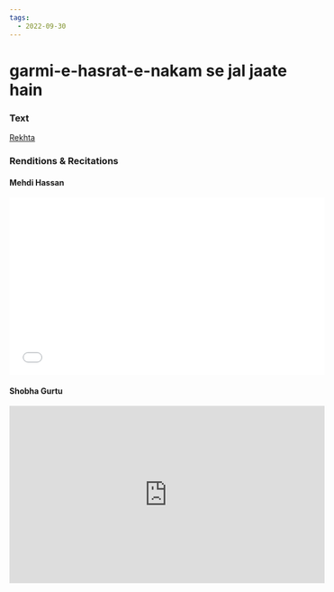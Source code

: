 ```yaml
---
tags:
  - 2022-09-30
---
```

# garmi-e-hasrat-e-nakam se jal jaate hain

### Text
[Rekhta](https://www.rekhta.org/ghazals/garmii-e-hasrat-e-naakaam-se-jal-jaate-hain-qateel-shifai-ghazals?sort)

### Renditions & Recitations

#### Mehdi Hassan

<iframe width="560" height="315" src="[https://www.youtube.com/embed/vfwz8kMGTFI](https://r20.rs6.net/tn.jsp?f=001ROdi8WBxAa3oKCmGy26fz4H-N2f-FHHsVZi4jYSPe2qv1qEmIQ2M2emgh4Q1kNR5IRli6rd1BERCBaTx0P5_DUMQOS4iD1kVg3DnuQT7x0jx8HmtOXfH66GsSLB-wsivH362CrNRCXGTRZpytzNkjPBL80vtz8mU5UgoBcHOrM1bvT9h7RrwZw==&c=IRUwYqJ0rXqb8lu9y4HYCVc1ob9qVG0DmyhQDyy9qZ27vpe2SQ0ENQ==&ch=YMVbvtPIwnWAmjEee2XQnQjVSOAbFJ4IREPIXw8UM_Un14JGkP-KUA==)" title="YouTube video player" frameborder="0" allow="accelerometer; autoplay; clipboard-write; encrypted-media; gyroscope; picture-in-picture" allowfullscreen></iframe>

#### Shobha Gurtu

<iframe width="560" height="315" src="https://www.youtube.com/embed/XK2\_wteEZvI" title="YouTube video player" frameborder="0" allow="accelerometer; autoplay; clipboard-write; encrypted-media; gyroscope; picture-in-picture" allowfullscreen></iframe>

